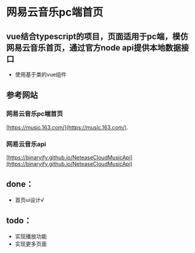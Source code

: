 # 网易云音乐pc端首页

## vue结合typescript的项目，页面适用于pc端，模仿网易云音乐首页，通过官方node api提供本地数据接口
+ 使用基于类的vue组件

## 参考网站
### 网易云音乐pc端首页
[https://music.163.com/](https://music.163.com/).

### 网易云音乐api
[https://binaryify.github.io/NeteaseCloudMusicApi](https://binaryify.github.io/NeteaseCloudMusicApi)

## done：
+ 首页ui设计√

## todo：
+ 实现播放功能
+ 实现更多页面